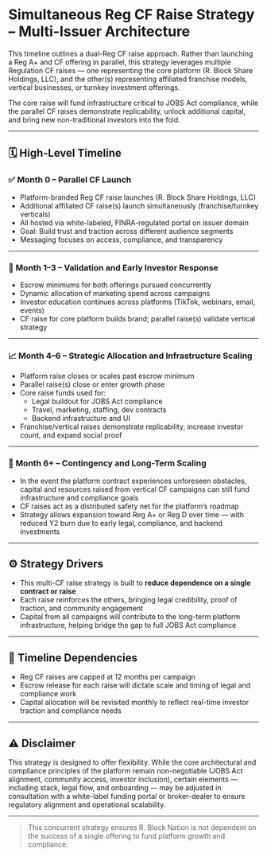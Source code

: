 # Simultaneous Reg CF Raise Strategy – Multi-Issuer Architecture

This timeline outlines a dual-Reg CF raise approach. Rather than launching a Reg A+ and CF offering in parallel, this strategy leverages multiple Regulation CF raises — one representing the core platform (R. Block Share Holdings, LLC), and the other(s) representing affiliated franchise models, vertical businesses, or turnkey investment offerings.

The core raise will fund infrastructure critical to JOBS Act compliance, while the parallel CF raises demonstrate replicability, unlock additional capital, and bring new non-traditional investors into the fold.

---

## 🗓️ High-Level Timeline

### ✅ Month 0 – Parallel CF Launch

- Platform-branded Reg CF raise launches (R. Block Share Holdings, LLC)
- Additional affiliated CF raise(s) launch simultaneously (franchise/turnkey verticals)
- All hosted via white-labeled, FINRA-regulated portal on issuer domain
- Goal: Build trust and traction across different audience segments
- Messaging focuses on access, compliance, and transparency

---

### 🔄 Month 1–3 – Validation and Early Investor Response

- Escrow minimums for both offerings pursued concurrently
- Dynamic allocation of marketing spend across campaigns
- Investor education continues across platforms (TikTok, webinars, email, events)
- CF raise for core platform builds brand; parallel raise(s) validate vertical strategy

---

### 📈 Month 4–6 – Strategic Allocation and Infrastructure Scaling

- Platform raise closes or scales past escrow minimum
- Parallel raise(s) close or enter growth phase
- Core raise funds used for:
  - Legal buildout for JOBS Act compliance
  - Travel, marketing, staffing, dev contracts
  - Backend infrastructure and UI
- Franchise/vertical raises demonstrate replicability, increase investor count, and expand social proof

---

### 🚀 Month 6+ – Contingency and Long-Term Scaling

- In the event the platform contract experiences unforeseen obstacles, capital and resources raised from vertical CF campaigns can still fund infrastructure and compliance goals
- CF raises act as a distributed safety net for the platform’s roadmap
- Strategy allows expansion toward Reg A+ or Reg D over time — with reduced Y2 burn due to early legal, compliance, and backend investments

---

## ⚙️ Strategy Drivers

- This multi-CF raise strategy is built to **reduce dependence on a single contract or raise**
- Each raise reinforces the others, bringing legal credibility, proof of traction, and community engagement
- Capital from all campaigns will contribute to the long-term platform infrastructure, helping bridge the gap to full JOBS Act compliance

---

## 🧩 Timeline Dependencies

- Reg CF raises are capped at 12 months per campaign
- Escrow release for each raise will dictate scale and timing of legal and compliance work
- Capital allocation will be revisited monthly to reflect real-time investor traction and compliance needs

---

## ⚠️ Disclaimer

This strategy is designed to offer flexibility. While the core architectural and compliance principles of the platform remain non-negotiable (JOBS Act alignment, community access, investor inclusion), certain elements — including stack, legal flow, and onboarding — may be adjusted in consultation with a white-label funding portal or broker-dealer to ensure regulatory alignment and operational scalability.

---

> This concurrent strategy ensures R. Block Nation is not dependent on the success of a single offering to fund platform growth and compliance.

